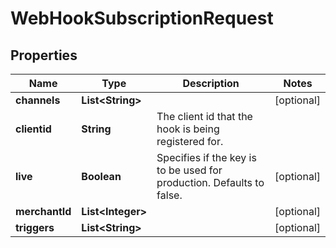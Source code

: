 

# WebHookSubscriptionRequest


## Properties

| Name | Type | Description | Notes |
|------------ | ------------- | ------------- | -------------|
|**channels** | **List&lt;String&gt;** |  |  [optional] |
|**clientid** | **String** | The client id that the hook is being registered for.  |  |
|**live** | **Boolean** | Specifies if the key is to be used for production. Defaults to false.  |  [optional] |
|**merchantId** | **List&lt;Integer&gt;** |  |  [optional] |
|**triggers** | **List&lt;String&gt;** |  |  [optional] |



